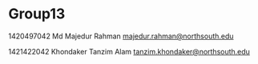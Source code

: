 # Group13

1420497042	Md Majedur Rahman	<majedur.rahman@northsouth.edu>

1421422042	Khondaker Tanzim Alam	<tanzim.khondaker@northsouth.edu>

